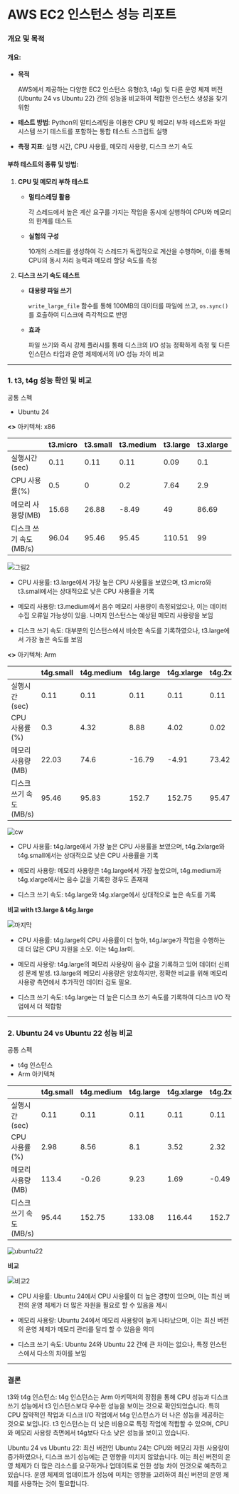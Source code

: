 <h1>AWS EC2 인스턴스 성능 리포트</h1>

### 개요 및 목적
#### 개요:
- **목적**

  AWS에서 제공하는 다양한 EC2 인스턴스 유형(t3, t4g) 및 다른 운영 체제 버전(Ubuntu 24 vs Ubuntu 22) 간의 성능을 비교하여 적합한 인스턴스 생성을 찾기 위함
  
- **테스트 방법**: Python의 멀티스레딩을 이용한 CPU 및 메모리 부하 테스트와 파일 시스템 쓰기 테스트를 포함하는 통합 테스트 스크립트 실행
  
- **측정 지표**: 실행 시간, CPU 사용률, 메모리 사용량, 디스크 쓰기 속도
  
#### 부하 테스트의 종류 및 방법:
1. **CPU 및 메모리 부하 테스트**

   
    - **멀티스레딩 활용**
    
      각 스레드에서 높은 계산 요구를 가지는 작업을 동시에 실행하여 CPU와 메모리의 한계를 테스트
      
    - **실험의 구성**

      10개의 스레드를 생성하여 각 스레드가 독립적으로 계산을 수행하며, 이를 통해 CPU의 동시 처리 능력과 메모리 할당 속도를 측정
      
2. **디스크 쓰기 속도 테스트**

   
    - **대용량 파일 쓰기**

      `write_large_file` 함수를 통해 100MB의 데이터를 파일에 쓰고, `os.sync()`를 호출하여 디스크에 즉각적으로 반영
      
    - **효과**

      파일 쓰기와 즉시 강제 플러시를 통해 디스크의 I/O 성능 정확하게 측정 및 다른 인스턴스 타입과 운영 체제에서의 I/O 성능 차이 비교
_____________________________________________________________________________________________
<h3>1. t3, t4g 성능 확인 및 비교</h3>

공통 스펙
- Ubuntu 24

**<<t3>>**
아키텍쳐: x86

| 　                       	| t3.micro 	| t3.small 	| t3.medium 	| t3.large 	| t3.xlarge 	|
|--------------------------	|----------	|----------	|-----------	|----------	|-----------	|
| 실행시간(sec)            	| 0.11     	| 0.11     	| 0.11      	| 0.09     	| 0.1       	|
| CPU 사용률(%)            	| 0.5      	| 0        	| 0.2       	| 7.64     	| 2.9       	|
| 메모리 사용량(MB)        	| 15.68    	| 26.88    	| -8.49     	| 49       	| 86.69     	|
| 디스크 쓰기   속도(MB/s) 	| 96.04    	| 95.46    	| 95.45     	| 110.51   	| 99        	|

![그림2](https://github.com/user-attachments/assets/0640ac2c-5390-46fe-80a0-226889a6917b)

- CPU 사용률: t3.large에서 가장 높은 CPU 사용률을 보였으며, t3.micro와 t3.small에서는 상대적으로 낮은 CPU 사용률을 기록

- 메모리 사용량: t3.medium에서 음수 메모리 사용량이 측정되었으나, 이는 데이터 수집 오류일 가능성이 있음. 나머지 인스턴스는 예상된 메모리 사용량을 보임

- 디스크 쓰기 속도: 대부분의 인스턴스에서 비슷한 속도를 기록하였으나, t3.large에서 가장 높은 속도를 보임

**<<t4g>>**
아키텍쳐: Arm

| 　                       	| t4g.small 	| t4g.medium 	| t4g.large 	| t4g.xlarge 	| t4g.2xlarge 	|
|--------------------------	|-----------	|------------	|-----------	|------------	|-------------	|
| 실행시간(sec)            	| 0.11      	| 0.11       	| 0.11      	| 0.11       	| 0.11        	|
| CPU 사용률(%)            	| 0.3       	| 4.32       	| 8.88      	| 4.02       	| 0.02        	|
| 메모리 사용량(MB)        	| 22.03     	| 74.6       	| -16.79    	| -4.91      	| 73.42       	|
| 디스크 쓰기   속도(MB/s) 	| 95.46     	| 95.83      	| 152.7     	| 152.75     	| 95.47       	|


![cw](https://github.com/user-attachments/assets/6ebb9119-0b9d-4ff5-aca8-c8ea51691633)

- CPU 사용률: t4g.large에서 가장 높은 CPU 사용률을 보였으며, t4g.2xlarge와 t4g.small에서는 상대적으로 낮은 CPU 사용률을 기록
  
- 메모리 사용량: 메모리 사용량은 t4g.large에서 가장 높았으며, t4g.medium과 t4g.xlarge에서는 음수 값을 기록한 경우도 존재재
  
- 디스크 쓰기 속도: t4g.large와 t4g.xlarge에서 상대적으로 높은 속도를 기록

**비교 with t3.large & t4g.large**

![마지막](https://github.com/user-attachments/assets/ac55c1e8-ea5d-4cb5-9ac7-6e8f2be0ce12)

- CPU 사용률: t4g.large의 CPU 사용률이 더 높아, t4g.large가 작업을 수행하는 데 더 많은 CPU 자원을 소모. 이는 t4g.lar미.

- 메모리 사용량: t4g.large의 메모리 사용량이 음수 값을 기록하고 있어 데이터 신뢰성 문제 발생. t3.large의 메모리 사용량은 양호하지만, 정확한 비교를 위해 메모리 사용량 측면에서 추가적인 데이터 검토 필요.
  
- 디스크 쓰기 속도: t4g.large는 더 높은 디스크 쓰기 속도를 기록하여 디스크 I/O 작업에서 더 적합함

_____________________________________________________________________________________________

<h3>2. Ubuntu 24 vs Ubuntu 22 성능 비교</h3>

공통 스펙
- t4g 인스턴스
- Arm 아키텍쳐

|                          	| t4g.small 	| t4g.medium 	| t4g.large 	| t4g.xlarge 	| t4g.2xlarge 	|
|--------------------------	|-----------	|------------	|-----------	|------------	|-------------	|
| 실행시간(sec)            	| 0.11      	| 0.11       	| 0.11      	| 0.11       	| 0.11        	|
| CPU 사용률(%)            	| 2.98      	| 8.56       	| 8.1       	| 3.52       	| 2.32        	|
| 메모리 사용량(MB)        	| 113.4     	| -0.26      	| 9.23      	| 1.69       	| -0.49       	|
| 디스크 쓰기   속도(MB/s) 	| 95.44     	| 152.75     	| 133.08    	| 116.44     	| 152.7       	|


![ubuntu22](https://github.com/user-attachments/assets/785bb7d2-2b4b-457e-8e72-b9543bf8fafb)


**비교**

![비교2](https://github.com/user-attachments/assets/22be1cea-3d17-413e-89d5-b10a1716604a)


- CPU 사용률: Ubuntu 24에서 CPU 사용률이 더 높은 경향이 있으며, 이는 최신 버전의 운영 체제가 더 많은 자원을 필요로 할 수 있음을 제시
  
- 메모리 사용량: Ubuntu 24에서 메모리 사용량이 높게 나타났으며, 이는 최신 버전의 운영 체제가 메모리 관리를 달리 할 수 있음을 의미
  
- 디스크 쓰기 속도: Ubuntu 24와 Ubuntu 22 간에 큰 차이는 없으나, 특정 인스턴스에서 다소의 차이를 보임

_____________________________________________________________________________________________

<h3>결론</h3>

t3와 t4g 인스턴스: t4g 인스턴스는 Arm 아키텍처의 장점을 통해 CPU 성능과 디스크 쓰기 성능에서 t3 인스턴스보다 우수한 성능을 보이는 것으로 확인되었습니다. 특히 CPU 집약적인 작업과 디스크 I/O 작업에서 t4g 인스턴스가 더 나은 성능을 제공하는 것으로 보입니다. t3 인스턴스는 더 낮은 비용으로 특정 작업에 적합할 수 있으며, CPU와 메모리 사용량 측면에서 t4g보다 다소 낮은 성능을 보이고 있습니다.

Ubuntu 24 vs Ubuntu 22: 최신 버전인 Ubuntu 24는 CPU와 메모리 자원 사용량이 증가하였으나, 디스크 쓰기 성능에는 큰 영향을 미치지 않았습니다. 이는 최신 버전의 운영 체제가 더 많은 리소스를 요구하거나 업데이트로 인한 성능 차이 인것으로 예측하고 있습니다. 운영 체제의 업데이트가 성능에 미치는 영향을 고려하여 최신 버전의 운영 체제를 사용하는 것이 필요합니다.

